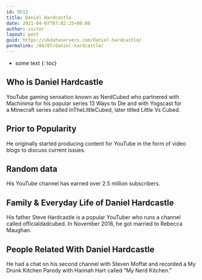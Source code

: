 ```yaml
---
id: 9512
title: Daniel Hardcastle
date: 2021-04-07T07:02:25+00:00
author: victor
layout: post
guid: https://ukdataservers.com/daniel-hardcastle/
permalink: /04/07/daniel-hardcastle/
---
```


* some text
{: toc}


## Who is Daniel Hardcastle



YouTube gaming sensation known as NerdCubed who partnered with Machinima for his popular series 13 Ways to Die and with Yogscast for a Minecraft series called InTheLittleCubed, later titled Little Vs Cubed.

                
                
                
## Prior to Popularity



He originally started producing content for YouTube in the form of video blogs to discuss current issues. 

                
                
                
## Random data



His YouTube channel has earned over 2.5 million subscribers.

                
                
                
## Family & Everyday Life of Daniel Hardcastle



His father Steve Hardcastle is a popular YouTuber who runs a channel called officialdadcubed. In November 2016, he got married to Rebecca Maughan.

                
                
                
## People Related With Daniel Hardcastle



He had a chat on his second channel with Steven Moffat and recorded a My Drunk Kitchen Parody with Hannah Hart called &#8220;My Nerd Kitchen.&#8221;

                
              
            
          
          
          